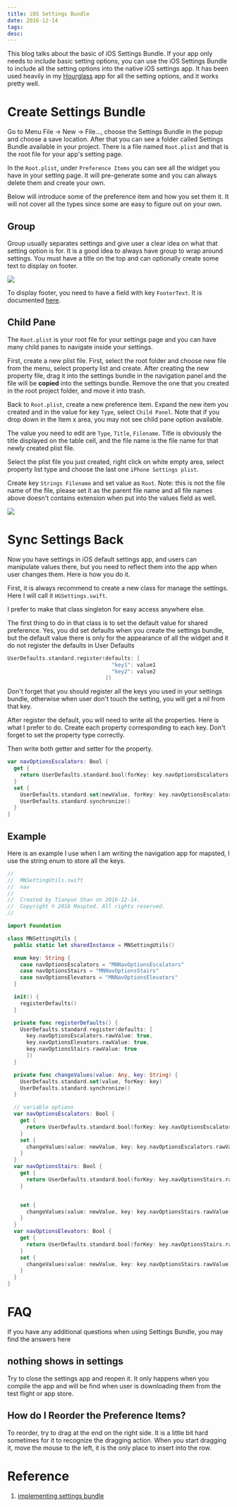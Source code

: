 ```yaml
---
title: iOS Settings Bundle
date: 2016-12-14
tags:
desc:
---
```


This blog talks about the basic of iOS Settings Bundle. If your app only needs to include basic setting options, you can use the iOS Settings Bundle to include all the setting options into the native iOS settings app. It has been used heavily in my [Hourglass](http://hourglasslab.com) app for all the setting options, and it works pretty well.

<!--more-->

# Create Settings Bundle
Go to Menu File -> New -> File..., choose the Settings Bundle in the popup and choose a save location. After that you can see a folder called Settings Bundle available in your project. There is a file named `Root.plist` and that is the root file for your app's setting page.

In the `Root.plist`, under `Preference Items` you can see all the widget you have in your setting page. It will pre-generate some and you can always delete them and create your own.

Below will introduce some of the preference item and how you set them it. It will not cover all the types since some are easy to figure out on your own.

## Group
Group usually separates settings and give user a clear idea on what that setting option is for. It is a good idea to always have group to wrap around settings. You must have a title on the top and can optionally create some text to display on footer.

![](20161214_120319_721UlR.PNG)

To display footer, you need to have a field with key `FooterText`. It is documented [here](https://developer.apple.com/library/content/documentation/PreferenceSettings/Conceptual/SettingsApplicationSchemaReference/Articles/PSGroupSpecifier.html).

## Child Pane
The `Root.plist` is your root file for your settings page and you can have many child panes to navigate inside your settings.

First, create a new plist file. First, select the root folder and choose new file from the menu, select property list and create. After creating the new property file, drag it into the settings bundle in the navigation panel and the file will be **copied** into the settings bundle. Remove the one that you created in the root project folder, and move it into trash.

Back to `Root.plist`, create a new preference item. Expand the new item you created and in the value for key `Type`, select `Child Panel`. Note that if you drop down in the Item x area, you may not see child pane option available.

The value you need to edit are `Type`, `Title`, `Filename`. Title is obviously the title displayed on the table cell, and the file name is the file name for that newly created plist file.

Select the plist file you just created, right click on white empty area, select property list type and choose the last one `iPhone Settings plist`.

Create key `Strings Filename` and set value as `Root`. Note: this is not the file name of the file, please set it as the parent file name and all file names above doesn't contains extension when put into the values field as well.

![](iOS%20Settings%20Bundle/20161214_125024_721hvX.png)

# Sync Settings Back
Now you have settings in iOS default settings app, and users can manipulate values there, but you need to reflect them into the app when user changes them. Here is how you do it.

First, it is always recommend to create a new class for manage the settings. Here I will call it `HGSettings.swift`.

I prefer to make that class singleton for easy access anywhere else.

The first thing to do in that class is to set the default value for shared preference. Yes, you did set defaults when you create the settings bundle, but the default value there is only for the appearance of all the widget and it do not register the defaults in User Defaults

```swift
UserDefaults.standard.register(defaults: [
                                 "key1": value1
                                 "key2": value2
                               ])
```

Don\'t forget that you should register all the keys you used in your settings bundle, otherwise when user don\'t touch the setting, you will get a nil from that key.

After register the default, you will need to write all the properties. Here is what I prefer to do. Create each property corresponding to each key. Don\'t forget to set the property type correctly.

Then write both getter and setter for the property.

```swift
var navOptionsEscalators: Bool {
  get {
    return UserDefaults.standard.bool(forKey: key.navOptionsEscalators.rawValue)
  }
  set {
    UserDefaults.standard.set(newValue, forKey: key.navOptionsEscalators.rawValue)
    UserDefaults.standard.synchronize()
  }
}
```

## Example
Here is an example I use when I am writing the navigation app for mapsted, I use the string enum to store all the keys.

```swift
//
//  MNSettingUtils.swift
//  nav
//
//  Created by Tianyun Shan on 2016-12-14.
//  Copyright © 2016 Maspted. All rights reserved.
//

import Foundation

class MNSettingUtils {
  public static let sharedInstance = MNSettingUtils()

  enum key: String {
    case navOptionsEscalators = "MNNavOptionsEscalators"
    case navOptionsStairs = "MNNavOptionsStairs"
    case navOptionsElevators = "MNNavOptionsElevators"
  }

  init() {
    registerDefaults()
  }

  private func registerDefaults() {
    UserDefaults.standard.register(defaults: [
      key.navOptionsEscalators.rawValue: true,
      key.navOptionsElevators.rawValue: true,
      key.navOptionsStairs.rawValue: true
      ])
  }

  private func changeValues(value: Any, key: String) {
    UserDefaults.standard.set(value, forKey: key)
    UserDefaults.standard.synchronize()
  }

  // variable options
  var navOptionsEscalators: Bool {
    get {
      return UserDefaults.standard.bool(forKey: key.navOptionsEscalators.rawValue)
    }
    set {
      changeValues(value: newValue, key: key.navOptionsEscalators.rawValue)
    }
  }
  var navOptionsStairs: Bool {
    get {
      return UserDefaults.standard.bool(forKey: key.navOptionsStairs.rawValue)
    }


    set {
      changeValues(value: newValue, key: key.navOptionsStairs.rawValue)
    }
  }
  var navOptionsElevators: Bool {
    get {
      return UserDefaults.standard.bool(forKey: key.navOptionsStairs.rawValue)
    }
    set {
      changeValues(value: newValue, key: key.navOptionsStairs.rawValue)
    }
  }
}
```

# FAQ
If you have any additional questions when using Settings Bundle, you may find the answers here

## nothing shows in settings
Try to close the settings app and reopen it. It only happens when you compile the app and will be find when user is downloading them from the test flight or app store.

## How do I Reorder the Preference Items?
To reorder, try to drag at the end on the right side. It is a little bit hard sometimes for it to recognize the dragging action. When you start dragging it, move the mouse to the left, it is the only place to insert into the row.

# Reference
1.  [implementing settings bundle](https://developer.apple.com/library/content/documentation/Cocoa/Conceptual/UserDefaults/Preferences/Preferences.html)
